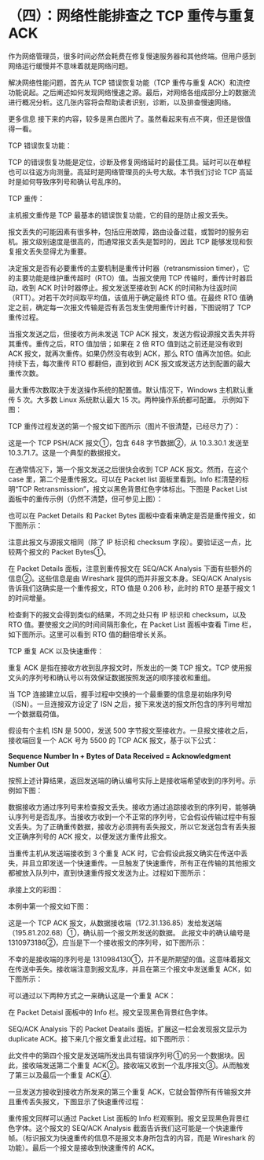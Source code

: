 # （四）：网络性能排查之 TCP 重传与重复 ACK

作为网络管理员，很多时间必然会耗费在修复慢速服务器和其他终端。但用户感到网络运行缓慢并不意味着就是网络问题。

解决网络性能问题，首先从 TCP 错误恢复功能（TCP 重传与重复 ACK）和流控功能说起。之后阐述如何发现网络慢速之源。最后，对网络各组成部分上的数据流进行概况分析。这几张内容将会帮助读者识别，诊断，以及排查慢速网络。

更多信息
接下来的内容，较多是黑白图片了。虽然看起来有点不爽，但还是很值得一看。

TCP 错误恢复功能：

TCP 的错误恢复功能是定位，诊断及修复网络延时的最佳工具。延时可以在单程也可以往返方向测量。高延时是网络管理员的头号大敌。本节我们讨论 TCP 高延时是如何导致序列号和确认号乱序的。

TCP 重传：

主机报文重传是 TCP 最基本的错误恢复功能，它的目的是防止报文丢失。

报文丢失的可能因素有很多种，包括应用故障，路由设备过载，或暂时的服务宕机。报文级别速度是很高的，而通常报文丢失是暂时的，因此 TCP 能够发现和恢复报文丢失显得尤为重要。

决定报文是否有必要重传的主要机制是重传计时器（retransmission timer），它的主要功能是维护重传超时（RTO）值。当报文使用 TCP 传输时，重传计时器启动，收到 ACK 时计时器停止。报文发送至接收到 ACK 的时间称为往返时间（RTT）。对若干次时间取平均值，该值用于确定最终 RTO 值。在最终 RTO 值确定之前，确定每一次报文传输是否有丢包发生使用重传计时器，下图说明了 TCP 重传过程。

当报文发送之后，但接收方尚未发送 TCP ACK 报文，发送方假设源报文丢失并将其重传。重传之后，RTO 值加倍；如果在 2 倍 RTO 值到达之前还是没有收到 ACK 报文，就再次重传。如果仍然没有收到 ACK，那么 RTO 值再次加倍。如此持续下去，每次重传 RTO 都翻倍，直到收到 ACK 报文或发送方达到配置的最大重传次数。

最大重传次数取决于发送操作系统的配置值。默认情况下，Windows 主机默认重传 5 次。大多数 Linux 系统默认最大 15 次。两种操作系统都可配置。
示例如下图：

TCP 重传过程发送的第一个报文如下图所示（图片不很清楚，已经尽力了）：

这是一个 TCP PSH/ACK 报文①，包含 648 字节数据②，从 10.3.30.1 发送至 10.3.71.7。这是一个典型的数据报文。

在通常情况下，第一个报文发送之后很快会收到 TCP ACK 报文。然而，在这个 case 里，第二个是重传报文。可以在 Packet list 面板里看到。Info 栏清楚的标明“TCP Retransmission”，报文以黑色背景红色字体标出。下图是 Packet List 面板中的重传示例（仍然不清楚，但可参见上图）：

也可以在 Packet Details 和 Packet Bytes 面板中查看来确定是否是重传报文，如下图所示：

注意此报文与源报文相同（除了 IP 标识和 checksum 字段）。要验证这一点，比较两个报文的 Packet Bytes①。

在 Packet Details 面板，注意到重传报文在 SEQ/ACK Analysis 下面有些额外的信息②。这些信息是由 Wireshark 提供的而并非报文本身。SEQ/ACK Analysis 告诉我们这确实是一个重传报文，RTO 值是 0.206 秒，此时的 RTO 是基于报文 1 的时间增量。

检查剩下的报文会得到类似的结果，不同之处只有 IP 标识和 checksum，以及 RTO 值。要使报文之间的时间间隔形象化，在 Packet List 面板中查看 Time 栏，如下图所示。这里可以看到 RTO 值的翻倍增长关系。

TCP 重复 ACK 以及快速重传：

重复 ACK 是指在接收方收到乱序报文时，所发出的一类 TCP 报文。TCP 使用报文头的序列号和确认号以有效保证数据按照发送的顺序接收和重组。

当 TCP 连接建立以后，握手过程中交换的一个最重要的信息是初始序列号（ISN）。一旦连接双方设定了 ISN 之后，接下来发送的报文所包含的序列号增加一个数据载荷值。

假设有个主机 ISN 是 5000，发送 500 字节报文至接收方。一旦报文接收之后，接收端回复一个 ACK 号为 5500 的 TCP ACK 报文，基于以下公式：

**Sequence Number In + Bytes of Data Received = Acknowledgment Number Out**

按照上述计算结果，返回发送端的确认编号实际上是接收端希望收到的序列号。示例如下图：

数据接收方通过序列号来检查报文丢失。接收方通过追踪接收到的序列号，能够确认序列号是否乱序。当接收方收到一个不正常的序列号，它会假设传输过程中有报文丢失。为了正确重传数据，接收方必须拥有丢失报文，所以它发送包含有丢失报文正确序列号的 ACK 报文，以便发送方重传此报文。

当重传主机从发送端接收到 3 个重复 ACK 时，它会假设此报文确实在传送中丢失，并且立即发送一个快速重传。一旦触发了快速重传，所有正在传输的其他报文都被放入队列中，直到快速重传报文发送为止。过程如下图所示：

承接上文的彩图：

本例中第一个报文如下图：

这是一个 TCP ACK 报文，从数据接收端（172.31.136.85）发给发送端（195.81.202.68）①，确认前一个报文所发送的数据。
此报文中的确认编号是 1310973186②，应当是下一个接收报文的序列号，如下图所示：

不幸的是接收端的序列号是 1310984130①，并不是所期望的值。这意味着报文在传送中丢失。接收端注意到报文乱序，并且在第三个报文中发送重复 ACK，如下图所示：

可以通过以下两种方式之一来确认这是一个重复 ACK：

在 Packet Detaisl 面板中的 Info 栏。报文呈现黑色背景红色字体。

SEQ/ACK Analysis 下的 Packet Deatails 面板。扩展这一栏会发现报文显示为 duplicate ACK。接下来几个报文重复此过程。如下图所示：

此文件中的第四个报文是发送端所发出具有错误序列号①的另一个数据块。因此，接收端发送第二个重复 ACK②。接收端又收到一个乱序报文③。从而触发了第三以及最后一个重复 ACK④.

一旦发送方接收到接收方所发来的第三个重复 ACK，它就会暂停所有传输报文并且重传丢失报文，下图显示了快速重传过程：

重传报文同样可以通过 Packet List 面板的 Info 栏观察到。报文呈现黑色背景红色字体。这个报文的 SEQ/ACK Analysis 截面告诉我们这可能是一个快速重传帧。（标识报文为快速重传的信息不是报文本身所包含的内容，而是 Wireshark 的功能）。最后一个报文是接收到快速重传的 ACK。